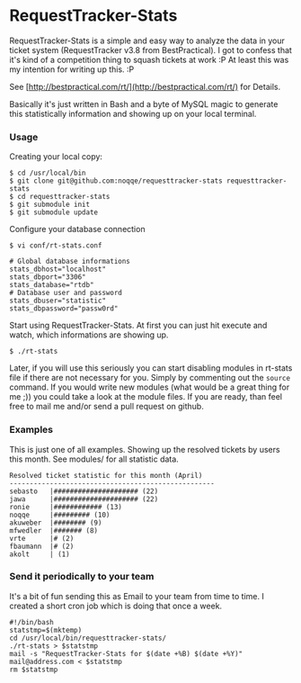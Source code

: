 # RequestTracker-Stats
RequestTracker-Stats is a simple and easy way to analyze the data in your ticket
system (RequestTracker v3.8 from BestPractical). I got to confess that it's kind of a competition thing to squash tickets at work :P At least this was my intention for writing up this. :P 

See [http://bestpractical.com/rt/](http://bestpractical.com/rt/) for Details.

Basically it's just written in Bash and a byte of MySQL magic to generate this statistically information and showing up on your local terminal. 

### Usage
Creating your local copy:

    $ cd /usr/local/bin
    $ git clone git@github.com:noqqe/requesttracker-stats requesttracker-stats
    $ cd requesttracker-stats
    $ git submodule init
    $ git submodule update

Configure your database connection

    $ vi conf/rt-stats.conf

    # Global database informations
    stats_dbhost="localhost"
    stats_dbport="3306"
    stats_database="rtdb"
    # Database user and password 
    stats_dbuser="statistic"
    stats_dbpassword="passw0rd"

Start using RequestTracker-Stats. At first you can just hit execute and watch,
which informations are showing up. 

    $ ./rt-stats

Later, if you will use this seriously you can start disabling modules in
rt-stats file if there are not necessary for you. Simply by commenting out the `source` command. If you would write
new modules (what would be a great thing for me ;)) you could take a look at the
module files. If you are ready, than feel free to mail me and/or send a pull
request on github.

### Examples

This is just one of all examples. Showing up the resolved tickets by users this
month. See modules/ for all statistic data.

    Resolved ticket statistic for this month (April)
    ---------------------------------------------------
    sebasto   |##################### (22)
    jawa      |##################### (22)
    ronie     |############ (13)
    noqqe     |######### (10)
    akuweber  |######## (9)
    mfwedler  |####### (8)
    vrte      |# (2)
    fbaumann  |# (2)
    akolt     | (1)

### Send it periodically to your team

It's a bit of fun sending this as Email to your team from time to time. I created a short cron job which is doing that once a week. 

    #!/bin/bash
    statstmp=$(mktemp)
    cd /usr/local/bin/requesttracker-stats/
    ./rt-stats > $statstmp
    mail -s "RequestTracker-Stats for $(date +%B) $(date +%Y)" mail@address.com < $statstmp
    rm $statstmp

